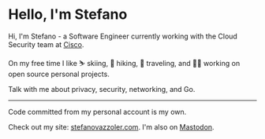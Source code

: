 # Hello, I'm Stefano

Hi, I'm Stefano - a Software Engineer currently working with the Cloud Security team at [Cisco](https://cisco.com/).

On my free time I like ⛷️ skiing, 🥾 hiking, 🧳 traveling, and 👨‍💻 working on open source personal projects.

Talk with me about privacy, security, networking, and Go.

---

Code committed from my personal account is my own.

Check out my site: [stefanovazzoler.com](https://stefanovazzoler.com). I'm also on <a href="https://mastodon.social/@svazzoler" rel="me" target="_blank">Mastodon</a>.
